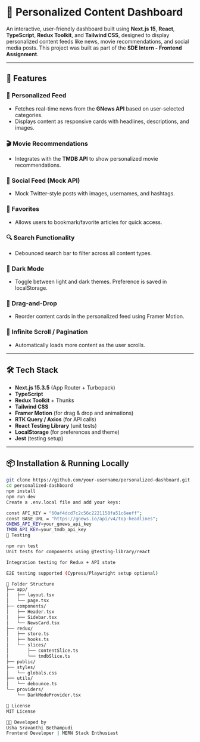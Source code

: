 # 🧠 Personalized Content Dashboard

An interactive, user-friendly dashboard built using **Next.js 15**, **React**, **TypeScript**, **Redux Toolkit**, and **Tailwind CSS**, designed to display personalized content feeds like news, movie recommendations, and social media posts. This project was built as part of the **SDE Intern - Frontend Assignment**.

---

## 🌟 Features

### 📰 Personalized Feed
- Fetches real-time news from the **GNews API** based on user-selected categories.
- Displays content as responsive cards with headlines, descriptions, and images.

### 🎬 Movie Recommendations
- Integrates with the **TMDB API** to show personalized movie recommendations.

### 💬 Social Feed (Mock API)
- Mock Twitter-style posts with images, usernames, and hashtags.

### 📌 Favorites
- Allows users to bookmark/favorite articles for quick access.

### 🔍 Search Functionality
- Debounced search bar to filter across all content types.

### 🌙 Dark Mode
- Toggle between light and dark themes. Preference is saved in localStorage.

### 🧩 Drag-and-Drop
- Reorder content cards in the personalized feed using Framer Motion.

### 🔄 Infinite Scroll / Pagination
- Automatically loads more content as the user scrolls.

---

## 🛠️ Tech Stack

- **Next.js 15.3.5** (App Router + Turbopack)
- **TypeScript**
- **Redux Toolkit** + Thunks
- **Tailwind CSS**
- **Framer Motion** (for drag & drop and animations)
- **RTK Query / Axios** (for API calls)
- **React Testing Library** (unit tests)
- **LocalStorage** (for preferences and theme)
- **Jest** (testing setup)

---

## 📦 Installation & Running Locally

```bash
git clone https://github.com/your-username/personalized-dashboard.git
cd personalized-dashboard
npm install
npm run dev
Create a .env.local file and add your keys:

const API_KEY = "60af4dcd7c2c56c2221158fa51c6eeff"; 
const BASE_URL = "https://gnews.io/api/v4/top-headlines";
GNEWS_API_KEY=your_gnews_api_key
TMDB_API_KEY=your_tmdb_api_key
🧪 Testing

npm run test
Unit tests for components using @testing-library/react

Integration testing for Redux + API state

E2E testing supported (Cypress/Playwright setup optional)

📁 Folder Structure
├── app/
│   ├── layout.tsx
│   └── page.tsx
├── components/
│   ├── Header.tsx
│   ├── Sidebar.tsx
│   └── NewsCard.tsx
├── redux/
│   ├── store.ts
│   ├── hooks.ts
│   └── slices/
│       ├── contentSlice.ts
│       └── tmdbSlice.ts
├── public/
├── styles/
│   └── globals.css
├── utils/
│   └── debounce.ts
└── providers/
    └── DarkModeProvider.tsx

📜 License
MIT License

👩‍💻 Developed by
Usha Sravanthi Bethampudi
Frontend Developer | MERN Stack Enthusiast
